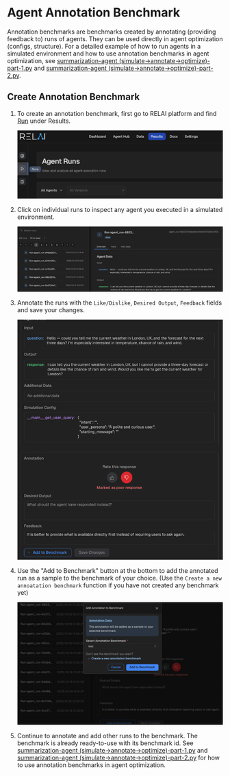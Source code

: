 <h1>Agent Annotation Benchmark</h1>

Annotation benchmarks are benchmarks created by annotating (providing feedback to) runs of agents. 
They can be used directly in agent optimization (configs, structure). 
For a detailed example of how to run agents in a simulated environment and 
how to use annotation benchmarks in agent optimization, see [summarization-agent (simulate→annotate→optimize)-part-1.py](/examples/basic/summarization-agent%20(simulate-%3Eannotate-%3Eoptimize)-part-1.py) and [summarization-agent (simulate→annotate→optimize)-part-2.py](/examples/basic/summarization-agent%20(simulate-%3Eannotate-%3Eoptimize)-part-2.py).

<h2>Create Annotation Benchmark</h2>

1. To create an annotation benchmark, first go to RELAI platform and find [Run](https://platform.relai.ai/results/run) under Results.

    <img src="../assets/tutorials/annotation-benchmark/1.png" alt="RELAI platform->Results->Run"/>

2. Click on individual runs to inspect any agent you executed in a simulated environment.

    <img src="../assets/tutorials/annotation-benchmark/2.png" alt="Inspect agent runs."/>

3. Annotate the runs with the `Like/Dislike`, `Desired Output`, `Feedback` fields and save your changes.

    <img src="../assets/tutorials/annotation-benchmark/3.png" alt="Annotate agent runs."/>

4. Use the "Add to Benchmark" button at the bottom to add the annotated run as a sample to the benchmark of your choice. 
(Use the `Create a new annoatation benchmark` function if you have not created any benchmark yet)

    <img src="../assets/tutorials/annotation-benchmark/4.png" alt="Add the annotated run to a benchmark."/>

5. Continue to annotate and add other runs to the benchmark. The benchmark is already ready-to-use with its benchmark id. See [summarization-agent (simulate→annotate→optimize)-part-1.py](/examples/basic/summarization-agent%20(simulate-%3Eannotate-%3Eoptimize)-part-1.py) and [summarization-agent (simulate→annotate→optimize)-part-2.py](/examples/basic/summarization-agent%20(simulate-%3Eannotate-%3Eoptimize)-part-2.py) for how to use annotation benchmarks in 
agent optimization.